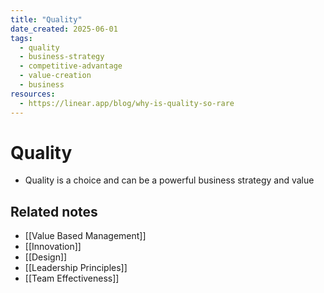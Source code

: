 ```yaml
---
title: "Quality"
date_created: 2025-06-01
tags:
  - quality
  - business-strategy
  - competitive-advantage
  - value-creation
  - business
resources:
  - https://linear.app/blog/why-is-quality-so-rare
---
```


# Quality

- Quality is a choice and can be a powerful business strategy and value

## Related notes
- [[Value Based Management]]
- [[Innovation]]
- [[Design]]
- [[Leadership Principles]]
- [[Team Effectiveness]]
